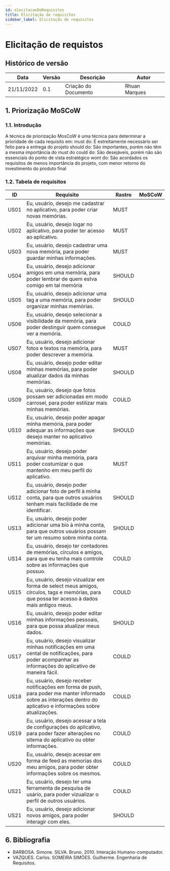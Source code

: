 ```yaml
---
id: elecitacaoDeRequisitos
title: Elicitação de requisitos
sidebar_label: Elicitação de requisitos
---
```


# Elicitação de requistos

## Histórico de versão

| Data | Versão | Descrição | Autor |
|--------|-----------|---------------|---------|
| 21/11/2022 | 0.1 | Criação do Documento | Rhuan Marques |

## 1. Priorização MoSCoW

### 1.1. Introdução

A técnica de priorização MosCoW é uma técnica para determinar a prioridade de cada requisito em:
must do: É estreitamente necessário ser feito para a entrega do projeto
should do: São importantes, porém não têm a mesma importância do must do
could do: São desejáveis, porém não são essenciais do ponto de vista estratégico
wont do: São acordados os requisitos de menos importância do projeto, com menor retorno do investimento do produto final

### 1.2. Tabela de requisitos

| ID  | Requisito | Rastro | MoSCoW |
| --- | --------- | ------ | ------ |
| <span id="US01">US01</span> | Eu, usuário, desejo me cadastrar no aplicativo, para poder criar novas memórias. | MUST |
| <span id="US02">US02</span> | Eu, usuário, desejo logar no aplicativo, para poder ter acesso ao aplicativo. |MUST |
| <span id="US03">US03</span> | Eu, usuário, desejo cadastrar uma nova memória, para poder guardar minhas informações. | MUST |
| <span id="US04">US04</span> |  Eu, usuário, desejo adicionar amigos em uma memória, para poder lembrar de quem estva comigo em tal memória | SHOULD |
| <span id="US05">US05</span> |  Eu, usuário, desejo adicionar uma tag a uma memória, para poder organizar minhas memórias. | SHOULD |
| <span id="US06">US06</span> |  Eu, usuário, desejo selecionar a visibilidade da memória, para poder destinguir quem consegue ver a memória. | COULD |
| <span id="US07">US07</span> |  Eu, usuário, desejo adicionar fotos e textos na memória, para poder descrever a memória. | MUST |
| <span id="US08">US08</span> |  Eu, usuário, desejo poder editar minhas memórias, para poder atualizar dados da minhas memórias. | SHOULD |
| <span id="US09">US09</span> |  Eu, usuário, desejo que fotos possam ser adicionadas em modo carrosel, para poder estilizar mais minhas memórias. | COULD |
| <span id="US10">US10</span> |  Eu, usuário, desejo poder apagar minha memória, para poder adequar as informações que desejo manter no aplicativo memórias. | SHOULD |
| <span id="US11">US11</span> | Eu, usuário, desejo poder arquivar minha memória, para poder costumizar o que mantenho em meu perfil do aplicativo. | MUST |
| <span id="US12">US12</span> | Eu, usuário, desejo poder adicionar foto de perfil à minha conta, para que outros usuários tenham mais facilidade de me identificar. | SHOULD |
| <span id="US13">US13</span> | Eu, usuário, desejo poder adicionar uma bio à minha conta, para que outros usuários possam ter um resumo sobre minha conta. | SHOULD |
| <span id="US14">US14</span> | Eu, usuário, desejo ter contadores de memórias, círculos e amigos, para que eu tenha mais controle sobre as informações que possuo. | COULD |
| <span id="US15">US15</span> | Eu, usuário, desejo vizualizar em forma de select meus amigos, círculos, tags e memórias, para que possa ter acesso à dados mais antigos meus. | COULD |
| <span id="US16">US16</span> | Eu, usuário, desejo poder editar minhas informações pessoais, para que possa atualizar meus dados. | SHOULD |
| <span id="US17">US17</span> | Eu, usuário, desejo visualizar minhas notificações em uma cental de notificações, para poder acompanhar as informações do aplicativo de maneira fácil. | COULD |
| <span id="US18">US18</span> | Eu, usuário, desejo receber notificações em forma de push, para poder me manter informado sobre as interações dentro do aplicativo e informações sobre atualizações. | COULD |
| <span id="US19">US19</span> | Eu, usuário, desejo acessar a tela de configurações do aplicativo, para poder fazer alterações no sitema do aplicativo ou obter informações. | COULD |
| <span id="US20">US20</span> | Eu, usuário, desejo acessar em forma de feed as memorias dos meu amigos, para poder obter informações sobre os mesmos. | COULD |
| <span id="US21">US21</span> | Eu, usuário, desejo ter uma ferramenta de pesquisa de usário, para poder vizualizar o perfil de outros usuários. | COULD |
| <span id="US22">US21</span> | Eu, usuário, desejo adicionar novos amigos, para poder interagir com eles. | SHOULD |

## 6. Bibliografia

* BARBOSA. Simone. SILVA. Bruno. 2010. Interação Humano-computador.
* VAZQUES. Carlos. SOMEIRA SIMÕES. Guilherme. Engenharia de Requisitos.